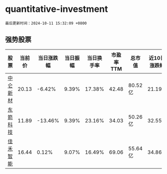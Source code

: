 # quantitative-investment

`最后更新时间：2024-10-11 15:32:09 +0800`

## 强势股票

|股票|当前价|当日涨跌幅|当日振幅|当日换手率|市盈率TTM|总市值|近10日涨跌幅|
|----|----|----|----|----|----|----|----|
|[中仑新材](https://xueqiu.com/S/SZ301565)|20.13|-6.42%|9.39%|17.38%|42.48|80.52亿|21.19%|
|[东箭科技](https://xueqiu.com/S/SZ300978)|11.89|-13.46%|9.39%|23.16%|34.03|50.26亿|32.55%|
|[佳禾智能](https://xueqiu.com/S/SZ300793)|16.44|0.12%|9.07%|16.49%|69.06|55.64亿|34.86%|
